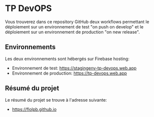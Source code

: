 # TP DevOPS

Vous trouverez dans ce repository GitHub deux workflows permettant le déploiement sur un environnement de test "on push on develop" et le déploiement sur un environnement de production "on new release".

## Environnements

Les deux environnements sont hébergés sur Firebase hosting:
  - Environnement de test: https://stagingenv-tp-devops.web.app
  - Environnement de production: https://tp-devops.web.app

## Résumé du projet

Le résumé du projet se trouve à l'adresse suivante:
  - https://flolpb.github.io
